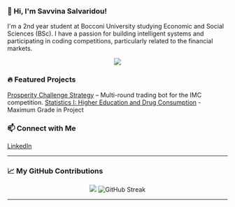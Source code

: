 ### 👋 Hi, I'm Savvina Salvaridou!
I'm a 2nd year student at Bocconi University studying Economic and Social Sciences (BSc). I have a passion for building intelligent systems and participating in coding competitions, particularly related to the financial markets. 

<p align="center">
  <img src="https://skillicons.dev/icons?i=python,r,java,html,css" />
</p>

### 🔥 Featured Projects
[Prosperity Challenge Strategy](https://github.com/BocconiStudentsFinancialMarkets/Prosperity-Challenge-Sigfrido-Island) – Multi-round trading bot for the IMC competition.
[Statistics I: Higher Education and Drug Consumption](https://github.com/salvaridou/higher-education-drug-consumption) - Maximum  Grade in Project

### 📫 Connect with Me
[LinkedIn](https://www.linkedin.com/in/ssalvaridou/)

<hr>

### 📈 My GitHub Contributions

<div align="center">

  <img src="https://github-readme-stats.vercel.app/api?username=salvaridou&show_icons=true&count_private=true&hide_rank=true&theme=default" />
  
  <img src="https://github-readme-streak-stats.herokuapp.com/?user=salvaridou&theme=default" alt="GitHub Streak" />

</div>

<hr>
